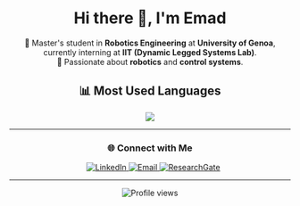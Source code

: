 <h1 align="center">Hi there 👋, I'm Emad</h1>

<div align="center">

🎯 Master's student in **Robotics Engineering** at **University of Genoa**, currently interning at **IIT (Dynamic Legged Systems Lab)**.  
🤖 Passionate about **robotics** and **control systems**.  


## 📊 Most Used Languages  
<a href="https://github.com/anuraghazra/github-readme-stats">
  <img src="https://github-readme-stats.vercel.app/api/top-langs/?username=Emaaaad&layout=compact&theme=tokyonight" />
</a>


---

### 🌐 Connect with Me  

&nbsp;&nbsp;
<a href="https://www.linkedin.com/in/emadrazavi/">
  <img src="https://img.shields.io/badge/LinkedIn-%230077B5.svg?style=for-the-badge&logo=linkedin&logoColor=white" alt="LinkedIn">
</a>
<a href="mailto:s.emad_razavi@ymail.com">
  <img src="https://img.shields.io/badge/Email-D14836?style=for-the-badge&logo=gmail&logoColor=white" alt="Email">
</a>
<a href="https://www.researchgate.net/profile/Seyed-Emad-Razavi?ev=hdr_xprf">
  <img src="https://img.shields.io/badge/ResearchGate-%230077B5.svg?style=for-the-badge&logo=ResearchGate&logoColor=white" alt="ResearchGate">
</a>

---

<p align="center">
  <img src="https://komarev.com/ghpvc/?username=Emaaaad&color=blue" alt="Profile views">
</p>
